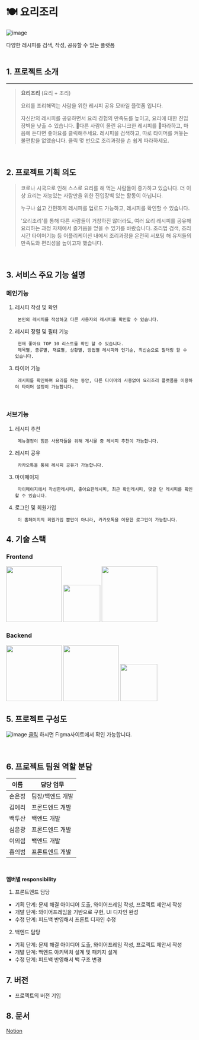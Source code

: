 # 🍽️ 요리조리

![image](https://user-images.githubusercontent.com/94670393/151375705-c7011e59-841d-4110-b1ca-c779d84bb46b.png)

다양한 레시피를 검색, 작성, 공유할 수 있는 플랫폼
<br>
<br>

## 1. 프로젝트 소개

<hr/>

> **요리조리** (요리 + 조리)
>
> 요리를 조리해먹는 사람을 위한 레시피 공유 모바일 플랫폼 입니다.
>
> 자신만의 레시피를 공유하면서 요리 경험의 만족도를 높이고, 요리에 대한 진입장벽을 낮출 수 있습니다.
> 다른 사람이 올린 유니크한 레시피를 따라하고, 마음에 든다면 좋아요를 클릭해주세요.
> 레시피을 검색하고, 따로 타이머를 켜놓는 불편함을 없앴습니다. 클릭 몇 번으로 조리과정을 손 쉽게 따라하세요.

<br>

## 2. 프로젝트 기획 의도

> 코로나 시국으로 인해 스스로 요리를 해 먹는 사람들이 증가하고 있습니다.
> 더 이상 요리는 재능있는 사람만을 위한 진입장벽 있는 활동이 아닙니다.
>
> 누구나 쉽고 간편하게 레시피를 업로드 가능하고, 레시피를 확인할 수 있습니다.
>
> '요리조리'를 통해 다른 사람들이 거창하진 않더라도, 여러 요리 레시피를 공유해 요리하는 과정 자체에서 즐거움을 얻을 수 있기를 바랐습니다.
> 조리법 검색, 조리시간 타이머기능 등 어플리케이션 내에서 조리과정을 온전히 서포팅 해 유저들의 만족도와 편리성을 높이고자 했습니다.

<br>

## 3. 서비스 주요 기능 설명

### 메인기능

1. 레시피 작성 및 확인

   ```
    본인의 레시피를 작성하고 다른 사용자의 레시피를 확인할 수 있습니다.
   ```

2. 레시피 정렬 및 필터 기능

   ```
    현재 좋아요 TOP 10 리스트를 확인 할 수 있습니다.
    제목별, 종류별, 재료별, 상황별, 방법별 레시피와 인기순, 최신순으로 필터링 할 수 있습니다.
   ```

3. 타이머 기능

   ```
    레시피를 확인하며 요리를 하는 동안, 다른 타이머의 사용없이 요리조리 플랫폼을 이용하여 타이머 설정이 가능합니다.
   ```

<br>

### 서브기능

1. 레시피 추천

   ```
    메뉴결정이 힘든 사용자들을 위해 게시물 중 레시피 추천이 가능합니다.
   ```

2. 레시피 공유

   ```
    카카오톡을 통해 레시피 공유가 가능합니다.
   ```

3. 마이페이지

   ```
    마이페이지에서 작성한레시피, 좋아요한레시피, 최근 확인레시피, 댓글 단 레시피를 확인할 수 있습니다.
   ```

4. 로그인 및 회원가입
   ```
    이 홈페이지의 회원가입 뿐만이 아니라, 카카오톡을 이용한 로그인이 가능합니다.
   ```

## 4. 기술 스택

### Frontend

<img src="https://user-images.githubusercontent.com/94670393/151659943-7b8f2f8e-04c9-4288-8d29-cd15887ecf7b.png"  width="150" /> 
<img src="https://user-images.githubusercontent.com/94670393/151660470-1bc9b2a6-2212-480e-ab19-e7a4e85c20e0.png"  height="100" />
<img src="https://user-images.githubusercontent.com/94670393/151660721-0ab53060-fe77-4ba9-a266-47572e47d06e.png"  width="150" />

### Backend

<img src="https://user-images.githubusercontent.com/94670393/151660845-7ea960d7-0873-41a4-99ea-cf260cb73e71.png"  width="150" />
<img src="https://user-images.githubusercontent.com/94670393/151660849-0fbe21f6-be94-41ba-90e4-6326b0411d8b.png" width="150"   />
<img src="https://user-images.githubusercontent.com/94670393/151660854-f0b08dab-9638-4d35-ab6d-6551e77b1d74.png"  height="100"/>

<br>

## 5. 프로젝트 구성도

![image](https://user-images.githubusercontent.com/94670393/151661115-edbb6d4d-a59d-40f3-b5f2-1931a80ba694.png)
[클릭](https://www.figma.com/file/lk1GcrIT58iIcYYk2KBpzn/%EC%97%98%EB%A6%AC%EC%8A%A4-Team9?node-id=282%3A2098) 하시면 Figma사이트에서 확인 가능합니다.

<br>

## 6. 프로젝트 팀원 역할 분담

| 이름   | 담당 업무        |
| ------ | ---------------- |
| 손은정 | 팀장/백엔드 개발 |
| 김예리 | 프론드엔드 개발  |
| 백두산 | 백엔드 개발      |
| 심은광 | 프론드엔드 개발  |
| 이의섭 | 백엔드 개발      |
| 홍의범 | 프론트엔드 개발  |

<br>

**멤버별 responsibility**

1. 프론트엔드 담당

- 기획 단계: 문제 해결 아이디어 도출, 와이어프레임 작성, 프로젝트 제안서 작성
- 개발 단계: 와이어프레임을 기반으로 구현, UI 디자인 완성
- 수정 단계: 피드백 반영해서 프론트 디자인 수정

2. 백엔드 담당

- 기획 단계: 문제 해결 아이디어 도출, 와이어프레임 작성, 프로젝트 제안서 작성
- 개발 단계: 백엔드 아키텍처 설계 및 패키지 설계
- 수정 단계: 피드백 반영해서 백 구조 변경

## 7. 버전

- 프로젝트의 버전 기입

## 8. 문서

[Notion](https://www.notion.so/elice/9-847410c596414205aecb426254b5afb0)

